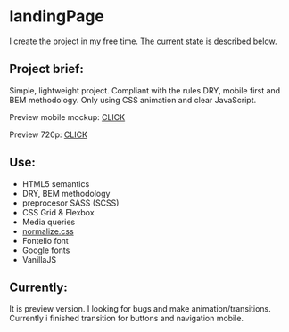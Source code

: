 # landingPage
I create the project in my free time. [The current state is described below.](#currently)

## Project brief:
Simple, lightweight project. Compliant with the rules DRY, mobile first and BEM methodology. Only using CSS animation and clear JavaScript.

Preview mobile mockup: [CLICK](https://raw.githubusercontent.com/sebast4an/landingPage/beta/mockup/alpha_version_mobile.png)

Preview 720p: [CLICK](https://raw.githubusercontent.com/sebast4an/landingPage/beta/mockup/alpha_version_720p.png)

## Use:
* HTML5 semantics
* DRY, BEM methodology
* preprocesor SASS (SCSS)
* CSS Grid & Flexbox
* Media queries
* [normalize.css](https://github.com/necolas/normalize.css)
* Fontello font
* Google fonts
* VanillaJS

## Currently:
It is preview version. I looking for bugs and make animation/transitions. Currently i finished transition for buttons and navigation mobile.
